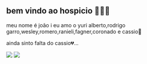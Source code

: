 ## bem vindo ao hospicio 🦅🖤🤍
meu nome é joão i eu amo o yuri alberto,rodrigo garro,wesley,romero,ranieli,fagner,coronado e cassio🤍 

ainda sinto falta do cassio💔...


![](https://media1.tenor.com/m/MCBkr6dWLkUAAAAd/corinthians-rodrigo-garro.gif) ![](https://images.app.goo.gl/zPyz4eDT7FDWT6sSA)
